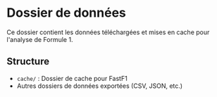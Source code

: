 # Dossier de données

Ce dossier contient les données téléchargées et mises en cache pour l'analyse de Formule 1.

## Structure
- `cache/` : Dossier de cache pour FastF1
- Autres dossiers de données exportées (CSV, JSON, etc.) 